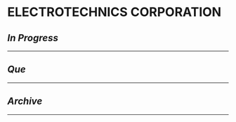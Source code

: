 # ELECTROTECHNICS CORPORATION

## *In Progress*

--------------------

## *Que*

-----------------------------------
## *Archive*

-----------------------------------
